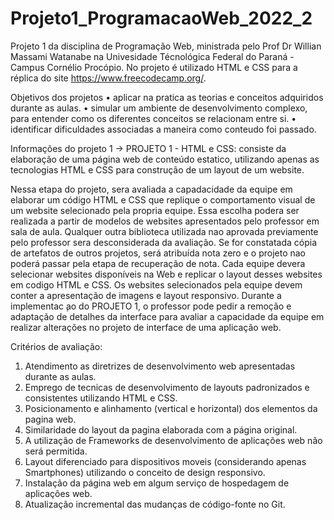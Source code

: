 # Projeto1_ProgramacaoWeb_2022_2

Projeto 1 da disciplina de Programação Web, ministrada pelo Prof Dr Willian Massami Watanabe na Univesidade Técnológica Federal do Paraná - Campus Cornélio Procópio. 
No projeto é utilizado HTML e CSS para a réplica do site https://www.freecodecamp.org/.


Objetivos dos projetos
• aplicar na pratica as teorias e conceitos adquiridos durante as aulas.
• simular um ambiente de desenvolvimento complexo, para entender como os diferentes conceitos se relacionam entre si.
• identificar dificuldades associadas a maneira como conteudo foi passado.

Informações do projeto 1 ->
PROJETO 1 - HTML e CSS: consiste da elaboração de uma página web de conteúdo estatico, utilizando apenas as tecnologias HTML e CSS para construção de um layout de um website.

Nessa etapa do projeto, sera avaliada a capadacidade da equipe em elaborar um código HTML e CSS que replique o comportamento visual de um website selecionado pela propria equipe.
Essa escolha podera ser realizada a partir de modelos de websites apresentados pelo professor em sala de aula. Qualquer outra biblioteca utilizada nao aprovada previamente pelo professor sera desconsiderada da avaliação. Se for constatada cópia de artefatos de outros projetos, será atribuída nota zero e o projeto nao poderá passar pela etapa de recuperação de nota.
Cada equipe devera selecionar websites disponíveis na Web e replicar o layout desses websites em codigo HTML e CSS. Os websites selecionados pela equipe devem conter a apresentação de imagens e layout responsivo.
Durante a implementac ̧ao do PROJETO 1, o professor pode pedir a remoção e adaptação de detalhes da interface para avaliar a capacidade da equipe em realizar alterações no projeto de interface de uma aplicação web.

Critérios de avaliação:
1. Atendimento as diretrizes de desenvolvimento web apresentadas durante as aulas.
2. Emprego de tecnicas de desenvolvimento de layouts padronizados e consistentes utilizando HTML e CSS.
3. Posicionamento e alinhamento (vertical e horizontal) dos elementos da pagina web.
4. Similaridade do layout da pagina elaborada com a página original.
5. A utilização de Frameworks de desenvolvimento de aplicações web não será permitida.
6. Layout diferenciado para dispositivos moveis (considerando apenas Smartphones) utilizando o conceito de design responsivo.
7. Instalação da página web em algum serviço de hospedagem de aplicações web.
8. Atualização incremental das mudanças de código-fonte no Git.
